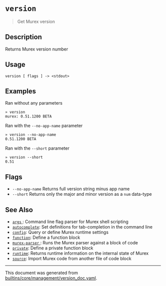 # `version`

> Get Murex version

## Description

Returns Murex version number

## Usage

```
version [ flags ] -> <stdout>
```

## Examples

Ran without any parameters

```
» version
murex: 0.51.1200 BETA
```

Ran with the `--no-app-name` parameter

```
» version --no-app-name
0.51.1200 BETA
```

Ran with the `--short` parameter

```
» version --short
0.51
```

## Flags

* `--no-app-name`
    Returns full version string minus app name
* `--short`
    Returns only the major and minor version as a `num` data-type

## See Also

* [`args` ](../commands/args.md):
  Command line flag parser for Murex shell scripting
* [`autocomplete`](../commands/autocomplete.md):
  Set definitions for tab-completion in the command line
* [`config`](../commands/config.md):
  Query or define Murex runtime settings
* [`function`](../commands/function.md):
  Define a function block
* [`murex-parser` ](../commands/murex-parser.md):
  Runs the Murex parser against a block of code 
* [`private`](../commands/private.md):
  Define a private function block
* [`runtime`](../commands/runtime.md):
  Returns runtime information on the internal state of Murex
* [`source`](../commands/source.md):
  Import Murex code from another file of code block

<hr/>

This document was generated from [builtins/core/management/version_doc.yaml](https://github.com/lmorg/murex/blob/master/builtins/core/management/version_doc.yaml).